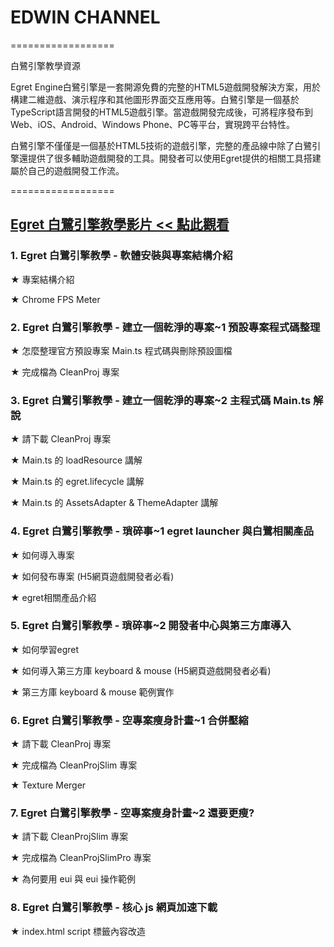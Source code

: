 # EDWIN CHANNEL
==================

白鷺引擎教學資源

Egret Engine白鷺引擎是一套開源免費的完整的HTML5遊戲開發解決方案，用於構建二維遊戲、演示程序和其他圖形界面交互應用等。白鷺引擎是一個基於TypeScript語言開發的HTML5遊戲引擎。當遊戲開發完成後，可將程序發布到Web、iOS、Android、Windows Phone、PC等平台，實現跨平台特性。

白鷺引擎不僅僅是一個基於HTML5技術的遊戲引擎，完整的產品線中除了白鷺引擎還提供了很多輔助遊戲開發的工具。開發者可以使用Egret提供的相關工具搭建屬於自己的遊戲開發工作流。

==================

## [Egret 白鷺引擎教學影片 << 點此觀看](https://www.youtube.com/watch?v=-SrDUz16YIs&list=PLblbeFJz5_8UOCQB8UV2OD9QcdYIKOKBg&index=1)

### 1. Egret 白鷺引擎教學 - 軟體安裝與專案結構介紹

★ 專案結構介紹

★ Chrome FPS Meter

### 2. Egret 白鷺引擎教學 - 建立一個乾淨的專案~1 預設專案程式碼整理

★ 怎麼整理官方預設專案 Main.ts 程式碼與刪除預設圖檔

★ 完成檔為 CleanProj 專案

### 3. Egret 白鷺引擎教學 - 建立一個乾淨的專案~2 主程式碼 Main.ts 解說

★ 請下載 CleanProj 專案

★ Main.ts 的 loadResource 講解

★ Main.ts 的 egret.lifecycle 講解

★ Main.ts 的 AssetsAdapter & ThemeAdapter 講解

### 4. Egret 白鷺引擎教學 - 瑣碎事~1 egret launcher 與白鷺相關產品

★ 如何導入專案

★ 如何發布專案 (H5網頁遊戲開發者必看)

★ egret相關產品介紹

### 5. Egret 白鷺引擎教學 - 瑣碎事~2 開發者中心與第三方庫導入

★ 如何學習egret

★ 如何導入第三方庫 keyboard & mouse  (H5網頁遊戲開發者必看)

★ 第三方庫 keyboard & mouse 範例實作

### 6. Egret 白鷺引擎教學 - 空專案瘦身計畫~1 合併壓縮

★ 請下載 CleanProj 專案

★ 完成檔為 CleanProjSlim 專案

★ Texture Merger

### 7. Egret 白鷺引擎教學 - 空專案瘦身計畫~2 還要更瘦?

★ 請下載 CleanProjSlim 專案

★ 完成檔為 CleanProjSlimPro 專案

★ 為何要用 eui 與 eui 操作範例

### 8. Egret 白鷺引擎教學 - 核心 js 網頁加速下載

★ index.html script 標籤內容改造